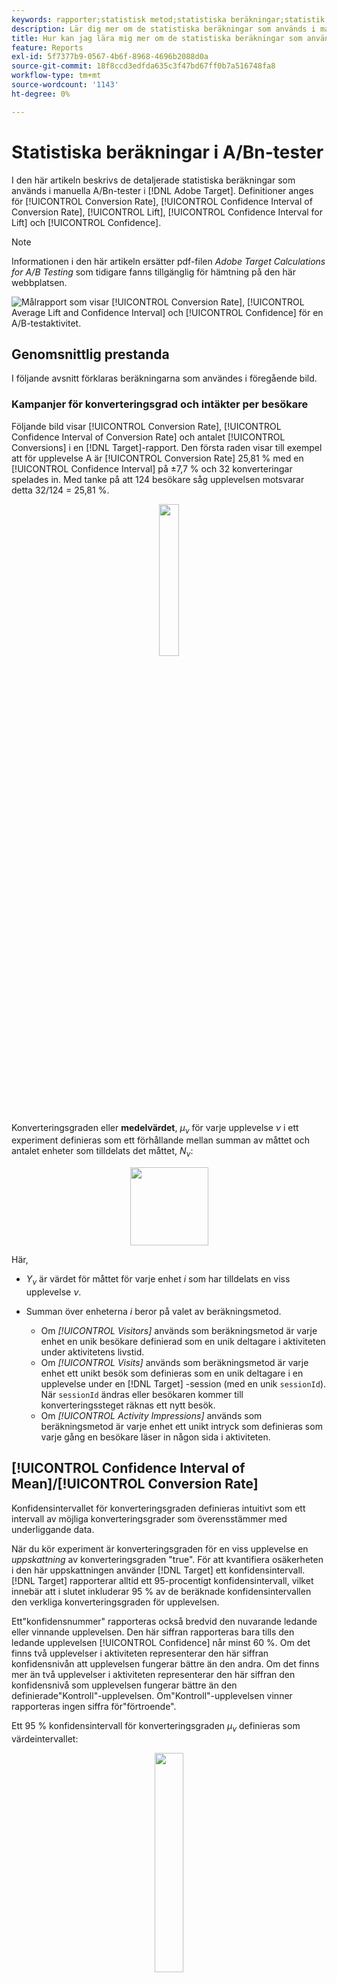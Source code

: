 ```yaml
---
keywords: rapporter;statistisk metod;statistiska beräkningar;statistik;medel;konverteringsgrad;intäkt per besökare;rpv;konfidensintervall;lift;welch t test;offline-beräkningar
description: Lär dig mer om de statistiska beräkningar som används i manuella [!UICONTROL A/B Test]-aktiviteter i  [!DNL Adobe Target].
title: Hur kan jag lära mig mer om de statistiska beräkningar som används i [!UICONTROL A/B Test] aktiviteter?
feature: Reports
exl-id: 5f7377b9-0567-4b6f-8968-4696b2088d0a
source-git-commit: 18f8ccd3edfda635c3f47bd67ff0b7a516748fa8
workflow-type: tm+mt
source-wordcount: '1143'
ht-degree: 0%

---
```


# Statistiska beräkningar i A/Bn-tester

I den här artikeln beskrivs de detaljerade statistiska beräkningar som används i manuella A/Bn-tester i [!DNL Adobe Target]. Definitioner anges för [!UICONTROL Conversion Rate], [!UICONTROL Confidence Interval of Conversion Rate], [!UICONTROL Lift], [!UICONTROL Confidence Interval for Lift] och [!UICONTROL Confidence].

>[!NOTE]
>
>Informationen i den här artikeln ersätter pdf-filen *Adobe Target Calculations for A/B Testing* som tidigare fanns tillgänglig för hämtning på den här webbplatsen.

![Målrapport som visar [!UICONTROL Conversion Rate], [!UICONTROL Average Lift and Confidence Interval] och [!UICONTROL Confidence] för en A/B-testaktivitet.](/help/main/c-reports/statistical-methodology/img/target_report.png)

## Genomsnittlig prestanda

I följande avsnitt förklaras beräkningarna som användes i föregående bild.

### Kampanjer för konverteringsgrad och intäkter per besökare

Följande bild visar [!UICONTROL Conversion Rate], [!UICONTROL Confidence Interval of Conversion Rate] och antalet [!UICONTROL Conversions] i en [!DNL Target]-rapport. Den första raden visar till exempel att för upplevelse A är [!UICONTROL Conversion Rate] 25,81 % med en [!UICONTROL Confidence Interval] på ±7,7 % och 32 konverteringar spelades in. Med tanke på att 124 besökare såg upplevelsen motsvarar detta 32/124 = 25,81 %.

<p style="text-align:center;"><img width="25%" src="img/conv_rate.png"></p>

Konverteringsgraden eller **medelvärdet**, *μ<sub>ν</sub>* för varje upplevelse *ν* i ett experiment definieras som ett förhållande mellan summan av måttet och antalet enheter som tilldelats det måttet, *N<sub>ν</sub>*:

<p style="text-align:center;"><img width="125px" src="img/mean_definition.png"></p>

Här,

* *Y<sub>ν</sub>* är värdet för måttet för varje enhet *i* som har tilldelats en viss upplevelse *ν*.

* Summan över enheterna *i* beror på valet av beräkningsmetod.

   * Om *[!UICONTROL Visitors]* används som beräkningsmetod är varje enhet en unik besökare definierad som en unik deltagare i aktiviteten under aktivitetens livstid.
   * Om *[!UICONTROL Visits]* används som beräkningsmetod är varje enhet ett unikt besök som definieras som en unik deltagare i en upplevelse under en [!DNL Target] -session (med en unik `sessionId`). När `sessionId` ändras eller besökaren kommer till konverteringssteget räknas ett nytt besök.
   * Om *[!UICONTROL Activity Impressions]* används som beräkningsmetod är varje enhet ett unikt intryck som definieras som varje gång en besökare läser in någon sida i aktiviteten.

## [!UICONTROL Confidence Interval of Mean]/[!UICONTROL Conversion Rate]

Konfidensintervallet för konverteringsgraden definieras intuitivt som ett intervall av möjliga konverteringsgrader som överensstämmer med underliggande data.

När du kör experiment är konverteringsgraden för en viss upplevelse en *uppskattning* av konverteringsgraden &quot;true&quot;. För att kvantifiera osäkerheten i den här uppskattningen använder [!DNL Target] ett konfidensintervall. [!DNL Target] rapporterar alltid ett 95-procentigt konfidensintervall, vilket innebär att i slutet inkluderar 95 % av de beräknade konfidensintervallen den verkliga konverteringsgraden för upplevelsen.

Ett&quot;konfidensnummer&quot; rapporteras också bredvid den nuvarande ledande eller vinnande upplevelsen. Den här siffran rapporteras bara tills den ledande upplevelsen [!UICONTROL Confidence] når minst 60 %. Om det finns två upplevelser i aktiviteten representerar den här siffran konfidensnivån att upplevelsen fungerar bättre än den andra. Om det finns mer än två upplevelser i aktiviteten representerar den här siffran den konfidensnivå som upplevelsen fungerar bättre än den definierade&quot;Kontroll&quot;-upplevelsen. Om&quot;Kontroll&quot;-upplevelsen vinner rapporteras ingen siffra för&quot;förtroende&quot;.

Ett 95 % konfidensintervall för konverteringsgraden *μ<sub>ν</sub>* definieras som värdeintervallet:

<p style="text-align:center;"><img width="30%" src="img/confidence_interval.png"></p>

Där standardfelet för medelvärdet definieras som

<p style="text-align:center;"><img width="75px" src="img/se_conv_continuous.png"></p>

Om en opartisk uppskattning av provets standardavvikelse används:

<p style="text-align:center;"><img width="200px" src="img/stdev_definition.png"></p>

När kampanjen är en kampanj med konverteringsgrad (dvs. konverteringsmåttet är binärt), minskar standardfelet till:

<p style="text-align:center;"><img width="150px" src="img/se_conv.png"></p>

## Lyft

Följande bild visar [!UICONTROL Lift] och [!UICONTROL Confidence Interval of Lift] i en [!DNL Target]-rapport. Siffran representerar medelvärdet av lyftomfånget och pilen reflekterar om lyften är positiv eller negativ. Pilen visas i grått tills förtroendet passerar 95%. När förtroendet passerat tröskelvärdet är pilen grön eller röd baserat på en positiv eller negativ lyft.

<p style="text-align:center;"><img width="35%" src="img/lift.png"></p>

Lyftet mellan en upplevelse *ν* och kontrollupplevelsen *ν<sub>0</sub>* är den relativa förändringen i konverteringsgrader, definierad som

<p style="text-align:center;"><img width="15%" src="img/lift_definition.png"></p>

Om de enskilda konverteringssatserna är de som anges ovan. Enklare,

```
Lift(Experience N) = (Performance_Experience_N - Performance_Control)/ Performance_Control
```

Om konverteringsgraden för kontrollupplevelsen *ν<sub>0</sub>* är 0, finns det inget lyft.

## [!DNL Confidence Interval of Lift]

Kartongdiagrammet i kolumnen [!UICONTROL Average Lift and Confidence Interval] representerar det genomsnittliga värdet och 95 % [!UICONTROL Confidence Interval of Lift]. Kartongen är grå om konfidensintervallet för en viss okontrollupplevelse överlappar konfidensintervallet för kontrollupplevelsen. Kartongen är grön eller röd när intervallet för den givna upplevelsens konfidensintervall är över eller under konfidensintervallet för kontrollupplevelsen.

Standardfelet för lyften mellan en upplevelse *ν* och kontrollupplevelsen *ν<sub>0</sub>* definieras som:

<p style="text-align:center;"><img width="35%" src="img/se_lift.png" alt="metrisk-medelvärde"></p>

Därefter är 95% konfidensintervallet för lyften:

<p style="text-align:center;"><img width="40%" src="img/lift_CI.png"></p>

Den här beräkningen använder metoden Delta och beskrivs [mer ingående i det här dokumentet](/help/main/assets/confidence_interval_lift.pdf)

## [!UICONTROL Confidence]

Den sista kolumnen visar förtroendet för en [!DNL Target]-rapport. Förtroendet hos en upplevelse är en sannolikhet (anges som en procentandel) att få ett resultat som är lika högt som det som observeras, med tanke på att nollhypotesen är sann. Värdet för p-värden är *1 - p-värde*. Intuitivt innebär ett högre förtroende att det är mindre troligt att upplevelsen av kontroll och icke-kontroll har samma konverteringsgrad.

I [!DNL Target] utförs en tvåsidig **Welchs t-test** mellan testupplevelsen och kontrollupplevelsen för att testa om metoderna för test- och kontrollupplevelsen är desamma. Eftersom vi vanligtvis inte vet om samplingsstorlekar och variationer för två grupper är desamma innan vi kör experimentet, och [!DNL Target] även tillåter att du får olika procentandelar av trafiken som skickas till varje upplevelse, antar vi inte att variationen för varje upplevelse är lika. Welchs t-test väljs alltså istället för Students t-test.

För att utföra Welchs t-test börjar vi med att beräkna t-värdet och antalet frihetsgrader och sedan köra ett tvåsidigt t-test för att generera p-värdet. Slutligen beräknar vi förtroendet baserat på p-värde.

*t*-statistiken definieras som skillnaden mellan medelvärdet för två oberoende slumpvariabler, *ν* och *ν<sub>0</sub>*, dividerat med standardfelet för skillnaden:

<p style="text-align:center;"><img width="100px" src="img/t_value.png"></p>

Där *μ<sub>v</sub>* och *μ<sub>v0</sub>* är medelvärdet av *ν* respektive *ν<sub>0</sub>* och standardfelet för skillnaden mellan *μ<sub>v</sub>* och *μ<sub>v0</sub>* ges av:

<p style="text-align:center;"><img width="150px" src="img/standard_error_diff.png"></p>

Där *σ<sup>2</sup><sub>v</sub>* och *σ<sup>2</sup><sub>v<sub>0</sub></sub>* är skillnaderna mellan två upplevelser *ν* och *ν<sub>0</sub>* respektive *N<sub>v</sub>* och *N<sub> 8}v<sub>0</sub></sub>* är exempelstorlekar för *ν* respektive *ν<sub>0</sub>*.

För Welchs t-test beräknas frihetsgraden enligt följande:

<p style="text-align:center;"><img width="180px" src="img/degree_of_freedom.png"></p>

Och frihetsgraden för *ν* och *ν<sub>0</sub>* definieras som:

<p style="text-align:center;"><img width="100px" src="img/df_v.png"></p>

<p style="text-align:center;"><img width="100px" src="img/df_v0.png"></p>

Sedan kan p-värdet beräknas från området i svansen för *t*-fördelningen:

<p style="text-align:center;"><img width="20%" src="img/p_value.png"></p>

Slutligen definieras förtroendet som rapporteras i [!DNL Target] som:

<p style="text-align:center;"><img width="20%" src="img/confidence.png"></p>

## Utföra beräkningar offline

Den [hämtade CSV-rapporten](/help/main/c-reports/c-report-settings/downloading-data-in-csv-file.md) innehåller endast rådata och innehåller inte beräknade värden, t.ex. intäkter per besökare, lyft eller förtroende som används för A/B-tester.

Om du vill beräkna dessa statistiska kvantiteter hämtar du Excel-filen [!DNL Target] [Complete Confidence Calculator](/help/main/assets/complete_confidence_calculator.xlsx) för att ange aktivitetens värde.
